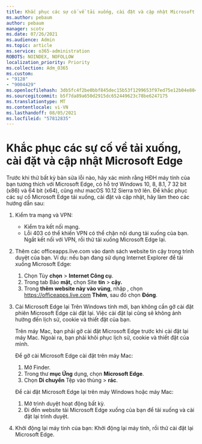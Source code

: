 ```yaml
---
title: Khắc phục các sự cố về tải xuống, cài đặt và cập nhật Microsoft Edge
ms.author: pebaum
author: pebaum
manager: scotv
ms.date: 07/26/2021
ms.audience: Admin
ms.topic: article
ms.service: o365-administration
ROBOTS: NOINDEX, NOFOLLOW
localization_priority: Priority
ms.collection: Adm_O365
ms.custom:
- "9128"
- "9004429"
ms.openlocfilehash: 3db5fc4f2be0bbf845dec15b53f1299653f97ed75e12b04e8041de5982f5a74a
ms.sourcegitcommit: b5f7da89a650d2915dc652449623c78be6247175
ms.translationtype: MT
ms.contentlocale: vi-VN
ms.lasthandoff: 08/05/2021
ms.locfileid: "57812835"
---
```

# <a name="fix-problems-with-the-download-installation-and-update-of-microsoft-edge"></a>Khắc phục các sự cố về tải xuống, cài đặt và cập nhật Microsoft Edge

Trước khi thử bất kỳ bản sửa lỗi nào, hãy xác minh rằng HĐH máy tính của bạn tương thích với Microsoft Edge, có hỗ trợ Windows 10, 8, 8.1, 7 32 bit (x86) và 64 bit (x64), cũng như macOS 10.12 Sierra trở lên. Để khắc phục các sự cố Microsoft Edge tải xuống, cài đặt và cập nhật, hãy làm theo các hướng dẫn sau:

1. Kiểm tra mạng và VPN:
    - Kiểm tra kết nối mạng.
    - Lỗi 403 có thể khiến VPN có thể chặn nội dung tải xuống của bạn. Ngắt kết nối với VPN, rồi thử tải xuống Microsoft Edge lại.
1. Thêm các officeapps.live.com vào danh sách website tin cậy trong trình duyệt của bạn.
    Ví dụ: nếu bạn đang sử dụng Internet Explorer để tải xuống Microsoft Edge:
    1. Chọn Tùy **chọn**  >  **Internet Công cụ**.
    2. Trong tab Bảo **mật,** chọn Site **tin**  >  **cậy.**
    3. Trong **thêm website này vào vùng**, nhập , chọn <https://officeapps.live.com> **Thêm**, sau đó chọn **Đóng**.
1. Cài Microsoft Edge lại Trên Windows tính mới, bạn không cần gỡ cài đặt phiên Microsoft Edge cài đặt lại. Việc cài đặt lại cũng sẽ không ảnh hưởng đến lịch sử, cookie và thiết đặt của bạn.

    Trên máy Mac, bạn phải gỡ cài đặt Microsoft Edge trước khi cài đặt lại máy Mac. Ngoài ra, bạn phải khôi phục lịch sử, cookie và thiết đặt của mình.

    Để gỡ cài Microsoft Edge cài đặt trên máy Mac:
    1. Mở Finder.
    2. Trong thư **mục Ứng** dụng, chọn **Microsoft Edge**.
    3. Chọn **Di chuyển** Tệp vào thùng  >  **rác**.

    Để cài đặt Microsoft Edge lại trên máy Windows hoặc máy Mac:
    1. Mở trình duyệt hoạt động bất kỳ.
    2. Đi đến website tải Microsoft Edge xuống của bạn để tải xuống và cài đặt lại trình duyệt.
1. Khởi động lại máy tính của bạn: Khởi động lại máy tính, rồi thử cài đặt lại Microsoft Edge.

